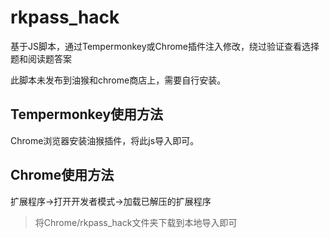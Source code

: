 # rkpass_hack
基于JS脚本，通过Tempermonkey或Chrome插件注入修改，绕过验证查看选择题和阅读题答案

此脚本未发布到油猴和chrome商店上，需要自行安装。

## Tempermonkey使用方法
Chrome浏览器安装油猴插件，将此js导入即可。

## Chrome使用方法
扩展程序->打开开发者模式->加载已解压的扩展程序
> 将Chrome/rkpass_hack文件夹下载到本地导入即可